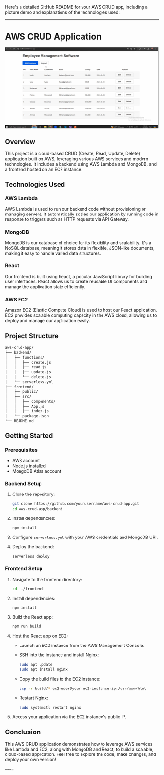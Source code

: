 Here's a detailed GitHub README for your AWS CRUD app, including a picture demo and explanations of the technologies used:

---

# AWS CRUD Application

![Demo](https://github.com/ali20021973/CloudAWS/blob/main/demo/Screenshot%20(109).png)

## Overview

This project is a cloud-based CRUD (Create, Read, Update, Delete) application built on AWS, leveraging various AWS services and modern technologies. It includes a backend using AWS Lambda and MongoDB, and a frontend hosted on an EC2 instance.

## Technologies Used

### AWS Lambda

AWS Lambda is used to run our backend code without provisioning or managing servers. It automatically scales our application by running code in response to triggers such as HTTP requests via API Gateway.

### MongoDB

MongoDB is our database of choice for its flexibility and scalability. It's a NoSQL database, meaning it stores data in flexible, JSON-like documents, making it easy to handle varied data structures.

### React

Our frontend is built using React, a popular JavaScript library for building user interfaces. React allows us to create reusable UI components and manage the application state efficiently.

### AWS EC2

Amazon EC2 (Elastic Compute Cloud) is used to host our React application. EC2 provides scalable computing capacity in the AWS cloud, allowing us to deploy and manage our application easily.

## Project Structure

```
aws-crud-app/
├── backend/
│   ├── functions/
│   │   ├── create.js
│   │   ├── read.js
│   │   ├── update.js
│   │   └── delete.js
│   └── serverless.yml
├── frontend/
│   ├── public/
│   ├── src/
│   │   ├── components/
│   │   ├── App.js
│   │   ├── index.js
│   └── package.json
└── README.md
```

## Getting Started

### Prerequisites

- AWS account
- Node.js installed
- MongoDB Atlas account

### Backend Setup

1. Clone the repository:

   ```bash
   git clone https://github.com/yourusername/aws-crud-app.git
   cd aws-crud-app/backend
   ```

2. Install dependencies:

   ```bash
   npm install
   ```

3. Configure `serverless.yml` with your AWS credentials and MongoDB URI.

4. Deploy the backend:

   ```bash
   serverless deploy
   ```

### Frontend Setup

1. Navigate to the frontend directory:

   ```bash
   cd ../frontend
   ```

2. Install dependencies:

   ```bash
   npm install
   ```

3. Build the React app:

   ```bash
   npm run build
   ```

4. Host the React app on EC2:

   - Launch an EC2 instance from the AWS Management Console.
   - SSH into the instance and install Nginx:

     ```bash
     sudo apt update
     sudo apt install nginx
     ```

   - Copy the build files to the EC2 instance:

     ```bash
     scp -r build/* ec2-user@your-ec2-instance-ip:/var/www/html
     ```

   - Restart Nginx:

     ```bash
     sudo systemctl restart nginx
     ```

5. Access your application via the EC2 instance's public IP.


## Conclusion

This AWS CRUD application demonstrates how to leverage AWS services like Lambda and EC2, along with MongoDB and React, to build a scalable, cloud-based application. Feel free to explore the code, make changes, and deploy your own version!

---=
